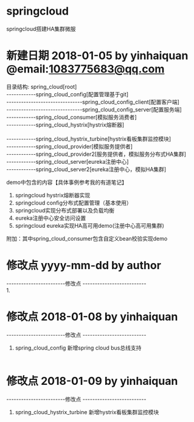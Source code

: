 # springcloud
springcloud搭建HA集群微服

# 新建日期 2018-01-05  by yinhaiquan @email:1083775683@qq.com
目录结构:
spring_cloud[root]                                                                                                                       
------------spring_cloud_config[配置管理基于git]                                                                                         
-------------------------------spring_cloud_config_client[配置客户端]                                                                     
-------------------------------spring_cloud_config_server[配置服务端]                                                                     
------------spring_cloud_consumer[模拟服务消费者]                                                                                         
------------spring_cloud_hystrix[hystrix熔断器]                                                                                         
------------spring_cloud_hystrix_turbine[hystrix看板集群监控模块]                                                                         
------------spring_cloud_provider[模拟服务提供者]                                                                                         
------------spring_cloud_provider2[服务提供者，模拟服务分布式HA集群]                                                                       
------------spring_cloud_server[eureka注册中心]                                                                                         
------------spring_cloud_server2[eureka注册中心，模拟HA集群]                                                                                

demo中包含的内容【具体事例参考我的有道笔记】
1. springcloud hystrix熔断器实现
2. springcloud config分布式配置管理（基本使用）
3. springcloud实现分布式部署以及负载均衡
4. eureka注册中心安全访问设置
5. springcloud eureka实现HA高可用demo(注册中心高可用集群)

附加：其中spring_cloud_consumer包含自定义bean校验实现demo


# 修改点 yyyy-mm-dd by author
------------------------修改点 --------------------------                                                                                   
1.

# 修改点 2018-01-08 by yinhaiquan
------------------------修改点 --------------------------                                                                                   
1. spring_cloud_config 新增spring cloud bus总线支持                                                                                        

# 修改点 2018-01-09 by yinhaiquan
------------------------修改点 --------------------------                                                                                   
1. spring_cloud_hystrix_turbine 新增hystrix看板集群监控模块        
